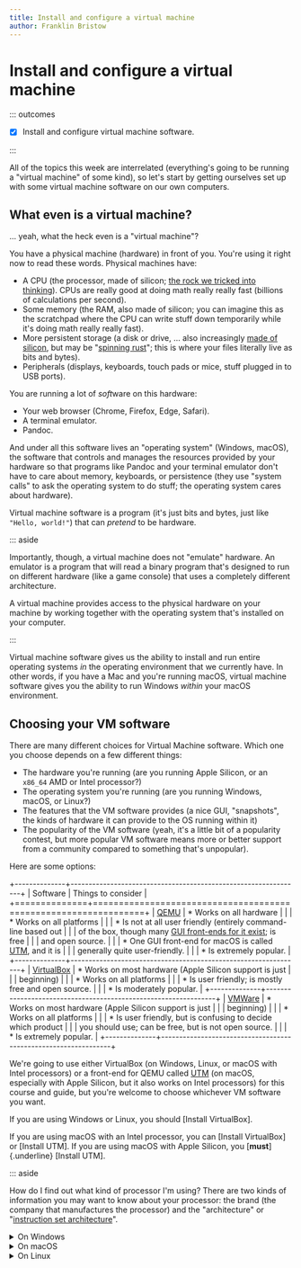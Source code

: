```yaml
---
title: Install and configure a virtual machine
author: Franklin Bristow
---
```


Install and configure a virtual machine
=======================================

::: outcomes

* [X] Install and configure virtual machine software.

:::

All of the topics this week are interrelated (everything's going to be running a
"virtual machine" of some kind), so let's start by getting ourselves set up with
some virtual machine software on our own computers.

What even is a virtual machine?
-------------------------------

... yeah, what the heck even is a "virtual machine"?


You have a physical machine (hardware) in front of you. You're using it right
now to read these words. Physical machines have:

* A CPU (the processor, made of silicon; [the rock we tricked into thinking]).
  CPUs are really good at doing math really really fast (billions of
  calculations per second).
* Some memory (the RAM, also made of silicon; you can imagine this as the
  scratchpad where the CPU can write stuff down temporarily while it's doing
  math really really fast).
* More persistent storage (a disk or drive, ... also increasingly [made of
  silicon], but may be "[spinning rust]"; this is where your files literally live
  as bits and bytes).
* Peripherals (displays, keyboards, touch pads or mice, stuff plugged in to USB
  ports).

You are running a lot of *soft*ware on this hardware:

* Your web browser (Chrome, Firefox, Edge, Safari).
* A terminal emulator.
* Pandoc.

And under all this software lives an "operating system" (Windows, macOS), the
software that controls and manages the resources provided by your hardware so
that programs like Pandoc and your terminal emulator don't have to care about
memory, keyboards, or persistence (they use "system calls" to ask the operating
system to do stuff; the operating system cares about hardware).

Virtual machine software is a program (it's just bits and bytes, just like
`"Hello, world!"`) that can *pretend* to be hardware.

::: aside

Importantly, though, a virtual machine does not "emulate" hardware. An emulator
is a program that will read a binary program that's designed to run on different
hardware (like a game console) that uses a completely different architecture.

A virtual machine provides access to the physical hardware on your machine by
working together with the operating system that's installed on your computer.

:::

Virtual machine software gives us the ability to install and run entire
operating systems *in* the operating environment that we currently have. In
other words, if you have a Mac and you're running macOS, virtual machine
software gives you the ability to run Windows *within* your macOS environment.

[the rock we tricked into thinking]:
https://jakec007.github.io/2020-06-28-how-we-trick-rocks-to-think/
[spinning rust]: https://en.wikipedia.org/wiki/Hard_disk_drive
[made of silicon]: https://en.wikipedia.org/wiki/Solid-state_drive

Choosing your VM software
-------------------------

There are many different choices for Virtual Machine software. Which one you
choose depends on a few different things:

* The hardware you're running (are you running Apple Silicon, or an `x86_64` AMD
  or Intel processor?)
* The operating system you're running (are you running Windows, macOS, or
  Linux?)
* The features that the VM software provides (a nice GUI, "snapshots", the kinds
  of hardware it can provide to the OS running within it)
* The popularity of the VM software (yeah, it's a little bit of a popularity
  contest, but more popular VM software means more or better support from a
  community compared to something that's unpopular).

Here are some options:

+--------------+----------------------------------------------------------------+
| Software     | Things to consider                                             |
+==============+================================================================+
| [QEMU]       | * Works on all hardware                                        |
|              | * Works on all platforms                                       |
|              | * Is not at all user friendly (entirely command-line based out |
|              | of the box, though many [GUI front-ends for it exist]; is free |
|              | and open source.                                               |
|              |   * One GUI front-end for macOS is called [UTM], and it is     |
|              |     generally quite user-friendly.                             |
|              | * Is extremely popular.                                        |
+--------------+----------------------------------------------------------------+
| [VirtualBox] | * Works on most hardware (Apple Silicon support is just        |
|              | beginning)                                                     |
|              | * Works on all platforms                                       |
|              | * Is user friendly; is mostly free and open source.            |
|              | * Is moderately popular.                                       |
+--------------+----------------------------------------------------------------+
| [VMWare]     | * Works on most hardware (Apple Silicon support is just        |
|              | beginning)                                                     |
|              | * Works on all platforms                                       |
|              | * Is user friendly, but is confusing to decide which product   |
|              | you should use; can be free, but is not open source.           |
|              | * Is extremely popular.                                        |
+--------------+----------------------------------------------------------------+

We're going to use  either VirtualBox (on Windows, Linux, or macOS with Intel
processors) or a front-end for QEMU called [UTM] (on macOS, especially with
Apple Silicon, but it also works on Intel processors) for this course and guide,
but you're welcome to choose whichever VM software you want.

If you are using Windows or Linux, you should [Install VirtualBox]. 

If you are using macOS with an Intel processor, you can [Install VirtualBox] or
[Install UTM]. If you are using macOS with Apple Silicon, you 
[**must**]{.underline} [Install UTM].

[QEMU]: https://www.qemu.org/
[VirtualBox]: https://www.virtualbox.org/
[VMWare]: https://www.vmware.com/
[GUI front-ends for it exist]:
https://wiki.qemu.org/Links#GUIs_and_management_tools/systems
[UTM]: https://getutm.app/

::: aside

How do I find out what kind of processor I'm using? There are two kinds of
information you may want to know about your processor: the brand (the company
that manufactures the processor) and the "architecture" or "[instruction set
architecture]".

<details><summary>On Windows</summary>

The answer in 2024 is almost guaranteed to be an Intel or AMD processor. The
architecture that your processor uses is called (interchangeably) "x86_64" or
"amd64". If you have a _really_ old computer it might just be "x86", but that's
highly unlikely if your laptop is less than 15 years old.

This is changing, but Windows on other kinds of processors is not yet common.

You can find out what brand and model of processor you have installed on Windows
by [opening the task manager].

[opening the task manager]: https://support.microsoft.com/en-us/windows/find-out-how-many-cores-your-processor-has-3126ef99-0247-33b3-81fc-065e9fb0c35b

</details>

<details><summary>On macOS</summary>

The answer in 2024 could be either Intel or Apple. You can find out what kind of
processor your mac has by [opening the "About This Mac" dialog].

If you bought your Mac as any of "M1", "M2", or "M3" (after 2021), then your 
computer is using Apple Silicon. The instruction set architecture of Apple
Silicon is called "ARM".

If you your Mac was made before 2021 (or you have built a ["Hackintosh"]), then 
your computer may be using an Intel processor and uses the "x86_64" or "amd64" 
(used interchangeably) instruction set architecture. If your Mac is _really_ 
old, it may use the "x86" instruction set architecture.

[opening the "About This Mac" dialog]: https://support.apple.com/en-us/102767
[Hackintosh]: https://en.wikipedia.org/wiki/Hackintosh

</details>

<details><summary>On Linux</summary>

As with most things Linux, how you accomplish this visually depends on the
[desktop environment] that you have installed.

If you're using [GNOME] and [Ubuntu], you can [discover information about your
system hardware].

If you're using something else (or using GNOME and Ubuntu but want to approach
this a different way), you can find out information about your computer's
processor using the `lscpu` command in your terminal. Depending on what's 
installed on your system, you may also be able to find out information about
your system using the `lshw` command or something like [`neofetch`].

Regardless of the distribution or desktop environment that you're using, you're
almost certainly using an Intel or AMD processor, and the architecture that your
processor uses is called (interchangeably) "x86_64" or "amd64". If you have a 
_really_ old computer it might just be "x86", but that's highly unlikely if your
laptop is less than 15 years old.

[desktop environment]: https://en.wikipedia.org/wiki/Desktop_environment
[GNOME]: https://en.wikipedia.org/wiki/GNOME
[Ubuntu]: https://ubuntu.com/
[discover information about your system hardware]: https://help.ubuntu.com/stable/ubuntu-help/about-hardware.html.en
[`neofetch`]: https://github.com/dylanaraps/neofetch

</summary>

[instruction set architecture]: https://en.wikipedia.org/wiki/Instruction_set_architecture
:::



Install VirtualBox
------------------

[Download VirtualBox for your platform] (you should download the
7.0.X series) and [install it].

You can also install the VirtualBox Extension Pack, but we don't need the
extension pack for the work we're doing in this course right now. You *don't*
need to enable Python support (VirtualBox can be configured and managed with
Python scripts, but that's out of scope for this course).

If you're using VirtualBox, you should proceed to [Download and use a 
pre-installed OS in VM software (VirtualBox)]

[Download VirtualBox for your platform]:
https://www.virtualbox.org/wiki/Downloads
[install it]: https://www.virtualbox.org/manual/UserManual.html#installation
[Download and use a pre-installed OS in VM software (VirtualBox)]: topic-3.html

Install UTM
-----------

As above, [UTM] is a front-end for QEMU for macOS. You should [download and
install UTM].

[UTM]: https://mac.getutm.app/
[download and install UTM]: https://docs.getutm.app/installation/macos/

::: aside

UTM is free and [open source]. The developer of UTM has published UTM in the
Apple App Store, and where you can buy the software to install it. Buying the 
software on the App Store supports the developer of UTM.

The developer also makes UTM [available for installation on GitHub]. Downloading
UTM from GitHub is free. You should scroll down to the "Assets" section of the
latest release and download the `.dmg` file.

[open source]: https://en.wikipedia.org/wiki/Open-source_software
[available for installation on GitHub]: https://github.com/utmapp/UTM/releases

:::

If you're using UTM, you should proceed to [Download and use a 
pre-installed OS in VM software (UTM)].

[Download and use a pre-installed OS in VM software (UTM)]: topic-4.html